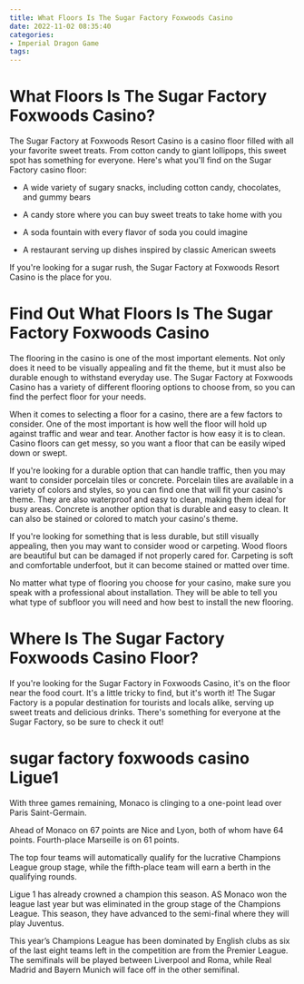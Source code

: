 ```yaml
---
title: What Floors Is The Sugar Factory Foxwoods Casino
date: 2022-11-02 08:35:40
categories:
- Imperial Dragon Game
tags:
---
```



#  What Floors Is The Sugar Factory Foxwoods Casino?

The Sugar Factory at Foxwoods Resort Casino is a casino floor filled with all your favorite sweet treats. From cotton candy to giant lollipops, this sweet spot has something for everyone. Here's what you'll find on the Sugar Factory casino floor:

- A wide variety of sugary snacks, including cotton candy, chocolates, and gummy bears

- A candy store where you can buy sweet treats to take home with you

- A soda fountain with every flavor of soda you could imagine

- A restaurant serving up dishes inspired by classic American sweets

If you're looking for a sugar rush, the Sugar Factory at Foxwoods Resort Casino is the place for you.

#  Find Out What Floors Is The Sugar Factory Foxwoods Casino

The flooring in the casino is one of the most important elements. Not only does it need to be visually appealing and fit the theme, but it must also be durable enough to withstand everyday use. The Sugar Factory at Foxwoods Casino has a variety of different flooring options to choose from, so you can find the perfect floor for your needs.

When it comes to selecting a floor for a casino, there are a few factors to consider. One of the most important is how well the floor will hold up against traffic and wear and tear. Another factor is how easy it is to clean. Casino floors can get messy, so you want a floor that can be easily wiped down or swept.

If you're looking for a durable option that can handle traffic, then you may want to consider porcelain tiles or concrete. Porcelain tiles are available in a variety of colors and styles, so you can find one that will fit your casino's theme. They are also waterproof and easy to clean, making them ideal for busy areas. Concrete is another option that is durable and easy to clean. It can also be stained or colored to match your casino's theme.

If you're looking for something that is less durable, but still visually appealing, then you may want to consider wood or carpeting. Wood floors are beautiful but can be damaged if not properly cared for. Carpeting is soft and comfortable underfoot, but it can become stained or matted over time.

No matter what type of flooring you choose for your casino, make sure you speak with a professional about installation. They will be able to tell you what type of subfloor you will need and how best to install the new flooring.

#  Where Is The Sugar Factory Foxwoods Casino Floor?

If you're looking for the Sugar Factory in Foxwoods Casino, it's on the floor near the food court. It's a little tricky to find, but it's worth it! The Sugar Factory is a popular destination for tourists and locals alike, serving up sweet treats and delicious drinks. There's something for everyone at the Sugar Factory, so be sure to check it out!

#  sugar factory foxwoods casino Ligue1

With three games remaining, Monaco is clinging to a one-point lead over Paris Saint-Germain.

Ahead of Monaco on 67 points are Nice and Lyon, both of whom have 64 points. Fourth-place Marseille is on 61 points.

The top four teams will automatically qualify for the lucrative Champions League group stage, while the fifth-place team will earn a berth in the qualifying rounds.

Ligue 1 has already crowned a champion this season. AS Monaco won the league last year but was eliminated in the group stage of the Champions League. This season, they have advanced to the semi-final where they will play Juventus.

This year’s Champions League has been dominated by English clubs as six of the last eight teams left in the competition are from the Premier League. The semifinals will be played between Liverpool and Roma, while Real Madrid and Bayern Munich will face off in the other semifinal.